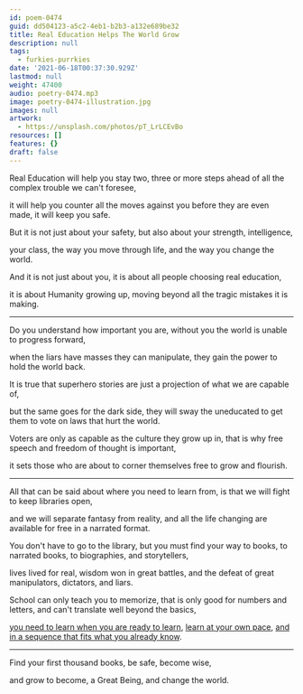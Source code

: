 ```yaml
---
id: poem-0474
guid: dd504123-a5c2-4eb1-b2b3-a132e689be32
title: Real Education Helps The World Grow
description: null
tags:
  - furkies-purrkies
date: '2021-06-18T00:37:30.929Z'
lastmod: null
weight: 47400
audio: poetry-0474.mp3
image: poetry-0474-illustration.jpg
images: null
artwork:
  - https://unsplash.com/photos/pT_LrLCEvBo
resources: []
features: {}
draft: false
---
```


Real Education will help you stay two, three or more steps ahead of all the complex trouble we can't foresee,

it will help you counter all the moves against you before they are even made, it will keep you safe.

But it is not just about your safety, but also about your strength, intelligence,

your class, the way you move through life, and the way you change the world.

And it is not just about you, it is about all people choosing real education,

it is about Humanity growing up, moving beyond all the tragic mistakes it is making.

---

Do you understand how important you are, without you the world is unable to progress forward,

when the liars have masses they can manipulate, they gain the power to hold the world back.

It is true that superhero stories are just a projection of what we are capable of,

but the same goes for the dark side, they will sway the uneducated to get them to vote on laws that hurt the world.

Voters are only as capable as the culture they grow up in, that is why free speech and freedom of thought is important,

it sets those who are about to corner themselves free to grow and flourish.

---

All that can be said about where you need to learn from, is that we will fight to keep libraries open,

and we will separate fantasy from reality, and all the life changing are available for free in a narrated format.

You don't have to go to the library, but you must find your way to books, to narrated books, to biographies, and storytellers,

lives lived for real, wisdom won in great battles, and the defeat of great manipulators, dictators, and liars.

School can only teach you to memorize, that is only good for numbers and letters, and can't translate well beyond the basics,

[you need to learn when you are ready to learn](https://www.youtube.com/watch?v=sxyKNMrhEvY), [learn at your own pace](https://www.youtube.com/watch?v=LwIyy1Fi-4Q), [and in a sequence that fits what you already know](https://www.youtube.com/watch?v=rKS_HhdSJ_4).

---

Find your first thousand books, be safe, become wise,

and grow to become, a Great Being, and change the world.
